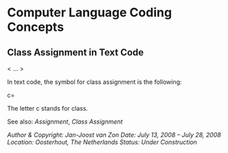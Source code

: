 ﻿Computer Language Coding Concepts
=================================

## **Class Assignment in Text Code**
< … >

In text code, the symbol for class assignment is the following:

c=

The letter c stands for class.

See also: *Assignment*, *Class Assignment*


*Author & Copyright: Jan-Joost van Zon        Date: July 13, 2008 – July 28, 2008        Location: Oosterhout, The Netherlands        Status: Under Construction*

